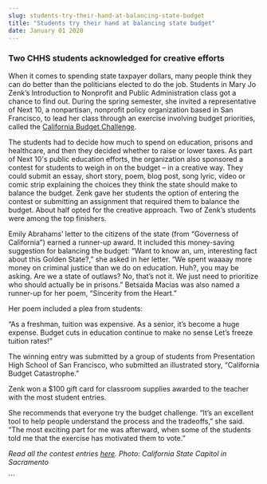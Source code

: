 ```yaml
---
slug: students-try-their-hand-at-balancing-state-budget
title: "Students try their hand at balancing state budget"
date: January 01 2020
---
```


 
<h3>Two CHHS students acknowledged for creative efforts</h3>
<p>
  When it comes to spending state taxpayer dollars, many people think they can
  do better than the politicians elected to do the job. Students in Mary Jo
  Zenk’s Introduction to Nonprofit and Public Administration class got a chance
  to find out. During the spring semester, she invited a representative of Next
  10, a nonpartisan, nonprofit policy organization based in San Francisco, to
  lead her class through an exercise involving budget priorities, called the
  <a href="https://www.budgetchallenge.org/respondents/new"
    >California Budget Challenge</a
  >.
</p>
<p>
  The students had to decide how much to spend on education, prisons and
  healthcare, and then they decided whether to raise or lower taxes. As part of
  Next 10's public education efforts, the organization also sponsored a contest
  for students to weigh in on the budget – in a creative way. They could submit
  an essay, short story, poem, blog post, song lyric, video or comic strip
  explaining the choices they think the state should make to balance the budget.
  Zenk gave her students the option of entering the contest or submitting an
  assignment that required them to balance the budget. About half opted for the
  creative approach. Two of Zenk’s students were among the top finishers.
</p>
<p>
  Emily Abrahams’ letter to the citizens of the state (from “Governess of
  California”) earned a runner-up award. It included this money-saving
  suggestion for balancing the budget: “Want to know an, um, interesting fact
  about this Golden State?,” she asked in her letter. “We spent waaaay more
  money on criminal justice than we do on education. Huh?, you may be asking.
  Are we a state of outlaws? No, that’s not it. We just need to prioritize who
  should actually be in prisons.” Betsaida Macias was also named a runner-up for
  her poem, “Sincerity from the Heart.”
</p>
<p>Her poem included a plea from students:</p>
<p>
  “As a freshman, tuition was expensive. As a senior, it’s become a huge
  expense. Budget cuts in education continue to make no sense Let’s freeze
  tuition rates!”
</p>
<p>
  The winning entry was submitted by a group of students from Presentation High
  School of San Francisco, who submitted an illustrated story, “California
  Budget Catastrophe.”
</p>
<p>
  Zenk won a $100 gift card for classroom supplies awarded to the teacher with
  the most student entries.
</p>
<p>
  She recommends that everyone try the budget challenge. “It’s an excellent tool
  to help people understand the process and the tradeoffs,” she said. “The most
  exciting part for me was afterward, when some of the students told me that the
  exercise has motivated them to vote.”
</p>
<p>
  <em
    >Read all the contest entries
    <a href="https://next10.org/2012-student-contest">here</a>. Photo: California
    State Capitol in Sacramento</em
  >
</p>
<p></p>
```
